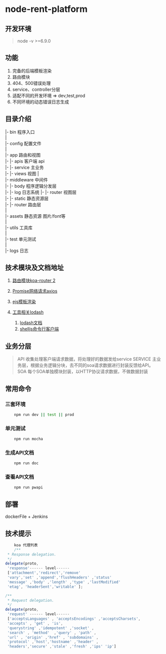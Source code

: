# node-rent-platform

## 开发环境

> node -v >=6.9.0

## 功能
1. 完备的后端模板渲染
2. 路由模块
3. 404、500错误处理
4. service、controller分层
5. 适配不同的开发环境 => dev,test,prod
6. 不同环境的动态错误日志生成


## 目录介绍
|- bin 程序入口  
|  
|- config 配置文件  
|  
|- app 路由和视图  
|- |- apis 客户端 api  
|- |- service 主业务  
|- |- views 视图
|  
|- middleware 中间件  
|- |- body 程序逻辑分发层  
|- |- log 日志系统
|- |- router 视图层  
|- |- static 静态资源层  
|- |- router 路由层  
|  
|- assets 静态资源 图片/font等   
|  
|- utils  工具库  
|  
|- test 单元测试  
|  
|- logs 日志  

## 技术模块及文档地址
1. [路由模块koa-router 2](https://github.com/alexmingoia/koa-router/tree/master/#module_koa-router--Router+get%7Cput%7Cpost%7Cpatch%7Cdelete)
2. [Promise网络请求axios](https://github.com/mzabriskie/axios)
3. [ejs模板渲染](https://github.com/mde/ejs)
4. [工具相关lodash](https://github.com/lodash/lodash)

    1. [lodash文档](https://lodash.com/docs/4.17.2)
    2. [shelljs命令行客户端](https://github.com/shelljs/shelljs)
    
## 业务分层

> API 收集处理客户端请求数据，将处理好的数据发给service
> SERVICE 主业务层，根据业务逻辑分块，去不同的soa请求数据进行封装反馈给API。
> SOA 每个SOA单独模块封装，以HTTP协议请求数据，不做数据封装

## 常用命令

### 三套环境

```bash
    npm run dev || test || prod
```

### 单元测试

```bash
    npm run mocha
```

### 生成API文档

```bash
    npm run doc
```
### 查看API文档

```bash
    npm run pwapi
```

## 部署

dockerFile + Jenkins

## 技术提示
```js
    koa 代理列表
    /**
 * Response delegation.
 */
delegate(proto, 
 'response'------ level------ 
 ['attachment','redirect','remove' 
 'vary','set' ,'append','flushHeaders' ,'status' 
 'message' ,'body' ,'length' ,'type' ,'lastModified' 
 'etag', 'headerSent','writable' ];

/**
 * Request delegation.
 */
delegate(proto, 
 'request' ------ level------ 
 ['acceptsLanguages' , 'acceptsEncodings' ,'acceptsCharsets',
 'accepts' , 'get' , 'is', 
 'querystring' ,'idempotent' ,'socket' ,
 'search' , 'method'  ,'query' , 'path' ,
 'url' , 'origin' ,'href' , 'subdomains' ,
 'protocol' ,'host','hostname' ,'header' ,
 'headers','secure' ,'stale' ,'fresh' ,'ips' 'ip']

```

